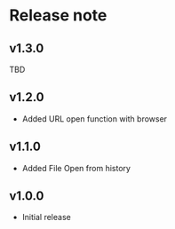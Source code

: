 # Release note

## v1.3.0

TBD

## v1.2.0

- Added URL open function with browser

## v1.1.0

- Added File Open from history

## v1.0.0

- Initial release

